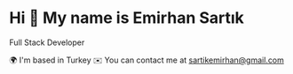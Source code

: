 # Hi 👋 My name is Emirhan Sartık
Full Stack Developer

🌍 I'm based in Turkey
✉️ You can contact me at sartikemirhan@gmail.com
